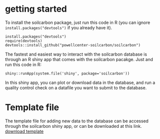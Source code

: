# getting started
To install the soilcarbon package, just run this code in R (you can ignore `install.packages("devtools")` if you already have it).
```{r}
install.packages("devtools")
require(devtools)
devtools::install_github("powellcenter-soilcarbon/soilcarbon")
```
The fastest and easiest way to interact with the soilcarbon database is through an R shiny app that comes with the soilcarbon pacakge. Just and run this code in R:
```{r}
shiny::runApp(system.file('shiny', package='soilcarbon'))
```
In this shiny app, you can plot or download data in the database, and run a quality control check on a datafile you want to submit to the database.

# Template file
The template file for adding new data to the database can be accessed through the soilcarbon shiny app, or can be downloaded at this link.
 [download template](https://github.com/powellcenter-soilcarbon/soilcarbon/raw/master/inst/extdata/Master_template.xlsx)


